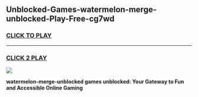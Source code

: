 
## Unblocked-Games-watermelon-merge-unblocked-Play-Free-cg7wd
<h3>
<a href="https://premium76.site?title=watermelon-merge-unblocked&ref=10A">CLICK TO PLAY</a></h3>
<hr>

<h3>
<a href="https://premium76.site?title=watermelon-merge-unblocked&ref=10A">CLICK 2 PLAY</a>
  
</h3>

<a href="https://premium76.site?title=watermelon-merge-unblocked&ref=10A"><img src="https://clearcache.store/games.png"></a>


**watermelon-merge-unblocked games unblocked: Your Gateway to Fun and Accessible Online Gaming**
